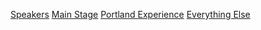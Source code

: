 [Speakers](#speakers)
[Main Stage](#main-stage)
[Portland Experience](#portland-experience)
[Everything Else](#everything-else)
